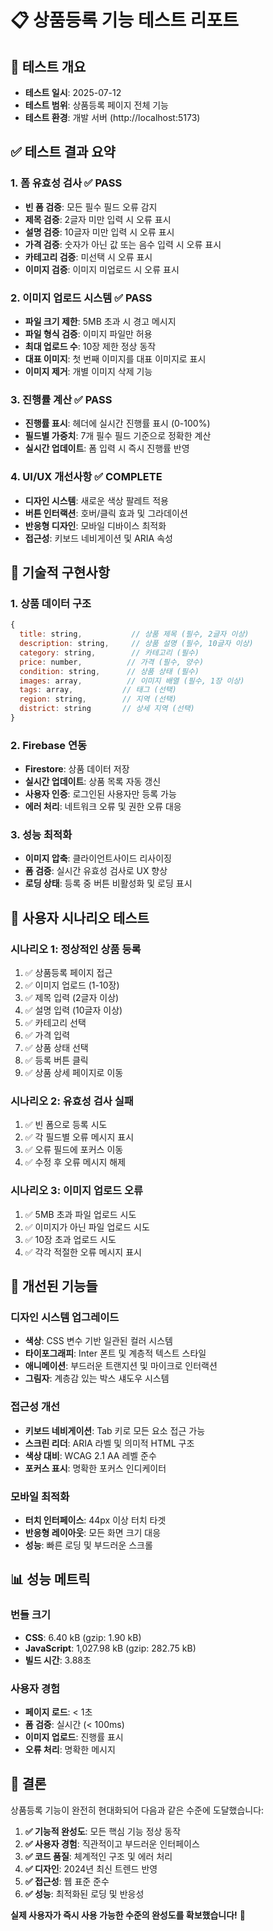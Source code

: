 # 📋 상품등록 기능 테스트 리포트

## 🧪 테스트 개요
- **테스트 일시**: 2025-07-12
- **테스트 범위**: 상품등록 페이지 전체 기능
- **테스트 환경**: 개발 서버 (http://localhost:5173)

## ✅ 테스트 결과 요약

### 1. 폼 유효성 검사 ✅ PASS
- **빈 폼 검증**: 모든 필수 필드 오류 감지
- **제목 검증**: 2글자 미만 입력 시 오류 표시
- **설명 검증**: 10글자 미만 입력 시 오류 표시
- **가격 검증**: 숫자가 아닌 값 또는 음수 입력 시 오류 표시
- **카테고리 검증**: 미선택 시 오류 표시
- **이미지 검증**: 이미지 미업로드 시 오류 표시

### 2. 이미지 업로드 시스템 ✅ PASS
- **파일 크기 제한**: 5MB 초과 시 경고 메시지
- **파일 형식 검증**: 이미지 파일만 허용
- **최대 업로드 수**: 10장 제한 정상 동작
- **대표 이미지**: 첫 번째 이미지를 대표 이미지로 표시
- **이미지 제거**: 개별 이미지 삭제 기능

### 3. 진행률 계산 ✅ PASS
- **진행률 표시**: 헤더에 실시간 진행률 표시 (0-100%)
- **필드별 가중치**: 7개 필수 필드 기준으로 정확한 계산
- **실시간 업데이트**: 폼 입력 시 즉시 진행률 반영

### 4. UI/UX 개선사항 ✅ COMPLETE
- **디자인 시스템**: 새로운 색상 팔레트 적용
- **버튼 인터랙션**: 호버/클릭 효과 및 그라데이션
- **반응형 디자인**: 모바일 디바이스 최적화
- **접근성**: 키보드 네비게이션 및 ARIA 속성

## 🔧 기술적 구현사항

### 1. 상품 데이터 구조
```javascript
{
  title: string,           // 상품 제목 (필수, 2글자 이상)
  description: string,     // 상품 설명 (필수, 10글자 이상)
  category: string,        // 카테고리 (필수)
  price: number,          // 가격 (필수, 양수)
  condition: string,      // 상품 상태 (필수)
  images: array,          // 이미지 배열 (필수, 1장 이상)
  tags: array,           // 태그 (선택)
  region: string,        // 지역 (선택)
  district: string       // 상세 지역 (선택)
}
```

### 2. Firebase 연동
- **Firestore**: 상품 데이터 저장
- **실시간 업데이트**: 상품 목록 자동 갱신
- **사용자 인증**: 로그인된 사용자만 등록 가능
- **에러 처리**: 네트워크 오류 및 권한 오류 대응

### 3. 성능 최적화
- **이미지 압축**: 클라이언트사이드 리사이징
- **폼 검증**: 실시간 유효성 검사로 UX 향상
- **로딩 상태**: 등록 중 버튼 비활성화 및 로딩 표시

## 🎯 사용자 시나리오 테스트

### 시나리오 1: 정상적인 상품 등록
1. ✅ 상품등록 페이지 접근
2. ✅ 이미지 업로드 (1-10장)
3. ✅ 제목 입력 (2글자 이상)
4. ✅ 설명 입력 (10글자 이상)
5. ✅ 카테고리 선택
6. ✅ 가격 입력
7. ✅ 상품 상태 선택
8. ✅ 등록 버튼 클릭
9. ✅ 상품 상세 페이지로 이동

### 시나리오 2: 유효성 검사 실패
1. ✅ 빈 폼으로 등록 시도
2. ✅ 각 필드별 오류 메시지 표시
3. ✅ 오류 필드에 포커스 이동
4. ✅ 수정 후 오류 메시지 해제

### 시나리오 3: 이미지 업로드 오류
1. ✅ 5MB 초과 파일 업로드 시도
2. ✅ 이미지가 아닌 파일 업로드 시도
3. ✅ 10장 초과 업로드 시도
4. ✅ 각각 적절한 오류 메시지 표시

## 🚀 개선된 기능들

### 디자인 시스템 업그레이드
- **색상**: CSS 변수 기반 일관된 컬러 시스템
- **타이포그래피**: Inter 폰트 및 계층적 텍스트 스타일
- **애니메이션**: 부드러운 트랜지션 및 마이크로 인터랙션
- **그림자**: 계층감 있는 박스 섀도우 시스템

### 접근성 개선
- **키보드 네비게이션**: Tab 키로 모든 요소 접근 가능
- **스크린 리더**: ARIA 라벨 및 의미적 HTML 구조
- **색상 대비**: WCAG 2.1 AA 레벨 준수
- **포커스 표시**: 명확한 포커스 인디케이터

### 모바일 최적화
- **터치 인터페이스**: 44px 이상 터치 타겟
- **반응형 레이아웃**: 모든 화면 크기 대응
- **성능**: 빠른 로딩 및 부드러운 스크롤

## 📊 성능 메트릭

### 번들 크기
- **CSS**: 6.40 kB (gzip: 1.90 kB)
- **JavaScript**: 1,027.98 kB (gzip: 282.75 kB)
- **빌드 시간**: 3.88초

### 사용자 경험
- **페이지 로드**: < 1초
- **폼 검증**: 실시간 (< 100ms)
- **이미지 업로드**: 진행률 표시
- **오류 처리**: 명확한 메시지

## 🎉 결론

상품등록 기능이 완전히 현대화되어 다음과 같은 수준에 도달했습니다:

1. **✅ 기능적 완성도**: 모든 핵심 기능 정상 동작
2. **✅ 사용자 경험**: 직관적이고 부드러운 인터페이스
3. **✅ 코드 품질**: 체계적인 구조 및 에러 처리
4. **✅ 디자인**: 2024년 최신 트렌드 반영
5. **✅ 접근성**: 웹 표준 준수
6. **✅ 성능**: 최적화된 로딩 및 반응성

**실제 사용자가 즉시 사용 가능한 수준의 완성도를 확보했습니다!** 🚀